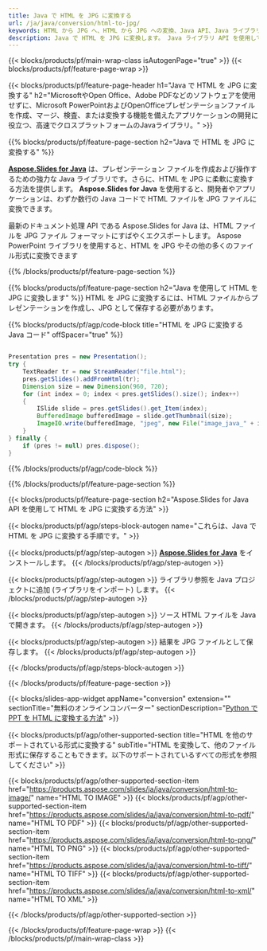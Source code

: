 ```yaml
---
title: Java で HTML を JPG に変換する
url: /ja/java/conversion/html-to-jpg/
keywords: HTML から JPG へ、HTML から JPG への変換、Java API、Java ライブラリ、HTML、JPG
description: Java で HTML を JPG に変換します。 Java ライブラリ API を使用して HTML ファイルを JPG ファイルに変換します
---
```


{{< blocks/products/pf/main-wrap-class isAutogenPage="true" >}}
{{< blocks/products/pf/feature-page-wrap >}}

{{< blocks/products/pf/feature-page-header h1="Java で HTML を JPG に変換する" h2="MicrosoftやOpen Office、Adobe PDFなどのソフトウェアを使用せずに、Microsoft PowerPointおよびOpenOfficeプレゼンテーションファイルを作成、マージ、検査、または変換する機能を備えたアプリケーションの開発に役立つ、高速でクロスプラットフォームのJavaライブラリ。" >}}

{{% blocks/products/pf/feature-page-section h2="Java で HTML を JPG に変換する" %}}

[**Aspose.Slides for Java**](https://products.aspose.com/slides/ja/java/) は、プレゼンテーション ファイルを作成および操作するための強力な Java ライブラリです。さらに、HTML を JPG に柔軟に変換する方法を提供します。 **Aspose.Slides for Java** を使用すると、開発者やアプリケーションは、わずか数行の Java コードで HTML ファイルを JPG ファイルに変換できます。

最新のドキュメント処理 API である Aspose.Slides for Java は、HTML ファイルを JPG ファイル フォーマットにすばやくエクスポートします。 Aspose PowerPoint ライブラリを使用すると、HTML を JPG やその他の多くのファイル形式に変換できます

{{% /blocks/products/pf/feature-page-section %}}

{{% blocks/products/pf/feature-page-section  h2="Java を使用して HTML を JPG に変換します" %}}
HTML を JPG に変換するには、HTML ファイルからプレゼンテーションを作成し、JPG として保存する必要があります。

{{% blocks/products/pf/agp/code-block title="HTML を JPG に変換する Java コード" offSpacer="true" %}}

```java

Presentation pres = new Presentation();
try {
    TextReader tr = new StreamReader("file.html");
    pres.getSlides().addFromHtml(tr);
    Dimension size = new Dimension(960, 720);
    for (int index = 0; index < pres.getSlides().size(); index++)
    {
        ISlide slide = pres.getSlides().get_Item(index);
        BufferedImage bufferedImage = slide.getThumbnail(size);
        ImageIO.write(bufferedImage, "jpeg", new File("image_java_" + index + ".jpg"));
    }
} finally {
    if (pres != null) pres.dispose();
}
```


{{% /blocks/products/pf/agp/code-block %}}

{{% /blocks/products/pf/feature-page-section %}}

{{< blocks/products/pf/feature-page-section  h2="Aspose.Slides for Java API を使用して HTML を JPG に変換する方法" >}}

{{< blocks/products/pf/agp/steps-block-autogen name="これらは、Java で HTML を JPG に変換する手順です。" >}}

{{< blocks/products/pf/agp/step-autogen >}}
[**Aspose.Slides for Java**](https://products.aspose.com/slides/ja/java/) をインストールします。
{{< /blocks/products/pf/agp/step-autogen >}}

{{< blocks/products/pf/agp/step-autogen >}}
ライブラリ参照を Java プロジェクトに追加 (ライブラリをインポート) します。
{{< /blocks/products/pf/agp/step-autogen >}}

{{< blocks/products/pf/agp/step-autogen >}}
ソース HTML ファイルを Java で開きます。
{{< /blocks/products/pf/agp/step-autogen >}}

{{< blocks/products/pf/agp/step-autogen >}}
結果を JPG ファイルとして保存します。
{{< /blocks/products/pf/agp/step-autogen >}}

{{< /blocks/products/pf/agp/steps-block-autogen >}}

{{< /blocks/products/pf/feature-page-section >}}

{{< blocks/slides-app-widget  appName="conversion" extension="" sectionTitle="無料のオンラインコンバーター" sectionDescription="[Python で PPT を HTML に変換する方法](https://products.aspose.com/slides/ja/python-net/conversion/ppt-to-html/)" >}}

{{< blocks/products/pf/agp/other-supported-section title="HTML を他のサポートされている形式に変換する" subTitle="HTML を変換して、他のファイル形式に保存することもできます。以下のサポートされているすべての形式を参照してください" >}}

{{< blocks/products/pf/agp/other-supported-section-item href="https://products.aspose.com/slides/ja/java/conversion/html-to-image/" name="HTML TO IMAGE" >}}
{{< blocks/products/pf/agp/other-supported-section-item href="https://products.aspose.com/slides/ja/java/conversion/html-to-pdf/" name="HTML TO PDF" >}}
{{< blocks/products/pf/agp/other-supported-section-item href="https://products.aspose.com/slides/ja/java/conversion/html-to-png/" name="HTML TO PNG" >}}
{{< blocks/products/pf/agp/other-supported-section-item href="https://products.aspose.com/slides/ja/java/conversion/html-to-tiff/" name="HTML TO TIFF" >}}
{{< blocks/products/pf/agp/other-supported-section-item href="https://products.aspose.com/slides/ja/java/conversion/html-to-xml/" name="HTML TO XML" >}}


{{< /blocks/products/pf/agp/other-supported-section >}}

{{< /blocks/products/pf/feature-page-wrap >}}
{{< /blocks/products/pf/main-wrap-class >}}